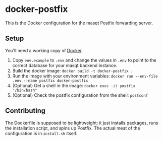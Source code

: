 # docker-postfix

This is the Docker configuration for the masqt Postfix forwarding server.

## Setup

You'll need a working copy of [Docker](https://www.docker.com/).

1. Copy `env.example` to `.env` and change the values in `.env` to point to the correct database for your masqt backend instance.
1. Build the docker image: `docker build -t docker-postfix .`
1. Run the image with your environment variables: `docker run --env-file .env --name postfix docker-postfix`
1. (Optional) Get a shell in the image: `docker exec -it postfix "/bin/bash"`
1. (Optional) Check the postfix configuration from the shell: `postconf`

## Contributing
The Dockerfile is supposed to be lightweight: it just installs packages, runs the installation
script, and spins up Postfix. The actual meat of the configuration is in `install.sh` itself.
